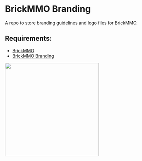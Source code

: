 # BrickMMO Branding

A repo to store branding guidelines and logo files for BrickMMO.

## Requirements:

* [BrickMMO](https://www.brickmmo.com/)
* [BrickMMO Branding](https://branding.brickmmo.com/)

<a href="https://brickmmo.com">
<img src="https://brickmmo.com/images/brickmmo-logo-horizontal.jpg" width="300">
</a>
